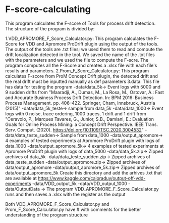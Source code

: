 # F-score-calculating
This program calculates the F-score of Tools for process drift detection. The structure of the program is divided by:

1.VDD_APROMORE_F_Score_Calculator.py: This program calculates the F-Score for VDD and Apromore ProDrift plugin using the output of the tools. The output of the tools are .txt files; we used them to read and compute the drift localization detected in the tool. We saved the name of the .txt files with the parameters and we used the file to compute the F-scre. The program computes all the F-Score and creates a .xlsx file with each file's results and parameters.
2.Prom_F_Score_Calculator.py: This program calculates F-score from ProM Concept Drift plugin, the detected drift and the real drift must be inputted manually as def parameters
3.data: This file has data for testing the program 
    -data/data_5k-> Event logs with 5000 and 9 sudden drifts from "Maaradji, A., Dumas, M., La Rosa, M., Ostovar, A.: Fast and Accurate Business Process Drift Detection. In: BPM 2016: Business Process Management. pp. 406–422. Springer, Cham, Innsbruck, Austria (2015)" 
    -data/data_5k_teste-> sample from data_5k -data/data_1000-> Event logs with 0 noise, trace ordering, 1000 traces, 1 drift and 1 drift from "Ceravolo, P., Marques Tavares, G., Junior, S.B., Damiani, E.: Evaluation Goals for Online Process Mining: a Concept Drift Perspective. IEEE Trans. Serv. Comput. (2020). https://doi.org/10.1109/TSC.2020.3004532" 
    -data/data_teste_sudden-> Sample from data_1000 -data/output_apromore-> 4 examples of tested experiments at Apromore ProDrift plugin with logs of data_1000 
    -data/output_apromore_5k-> 4 examples of tested experiments at Apromore ProDrift plugin with logs of data_5000 -data/data_5k.zip-> Zipped archives of data_5k 
    -data/data_teste_sudden.zip-> Zipped archives of data_teste_sudden -data/output_apromore.zip-> Zipped archives of data/output_apromore 
    -data/output_apromore_5k.zip-> Zipped archives of data/output_apromore_5k Create this directory and add the arhives .txt that are available at https://www.kaggle.com/caioraduy/output-off-vdd-experiments 
    -data/VDD_output_5k -data/VDD_output_1000 -data/OutputData -> The program VDD_APROMORE_F_Score_Calculator.py runs and then saves a .xlsx with the register as the output 


Both VDD_APROMORE_F_Score_Calculator.py and Prom_F_Score_Calculator.py have # with comments for the  better understanding of the program structure
  
